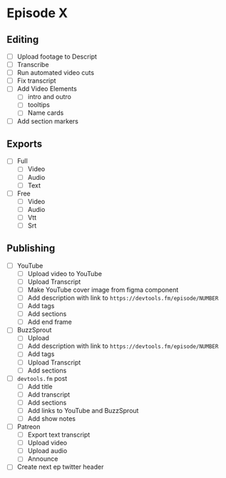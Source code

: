 # Episode X

## Editing

- [ ] Upload footage to Descript
- [ ] Transcribe
- [ ] Run automated video cuts
- [ ] Fix transcript
- [ ] Add Video Elements
  - [ ] intro and outro
  - [ ] tooltips
  - [ ] Name cards
- [ ] Add section markers

## Exports

- [ ] Full
  - [ ] Video
  - [ ] Audio
  - [ ] Text
- [ ] Free
  - [ ] Video
  - [ ] Audio
  - [ ] Vtt
  - [ ] Srt

## Publishing

- [ ] YouTube
  - [ ] Upload video to YouTube
  - [ ] Upload Transcript
  - [ ] Make YouTube cover image from figma component
  - [ ] Add description with link to `https://devtools.fm/episode/NUMBER`
  - [ ] Add tags
  - [ ] Add sections
  - [ ] Add end frame
- [ ] BuzzSprout
  - [ ] Upload
  - [ ] Add description with link to `https://devtools.fm/episode/NUMBER`
  - [ ] Add tags
  - [ ] Upload Transcript
  - [ ] Add sections
- [ ] `devtools.fm` post
  - [ ] Add title
  - [ ] Add transcript
  - [ ] Add sections
  - [ ] Add links to YouTube and BuzzSprout
  - [ ] Add show notes
- [ ] Patreon
  - [ ] Export text transcript
  - [ ] Upload video
  - [ ] Upload audio
  - [ ] Announce
- [ ] Create next ep twitter header
